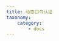 ```yaml
---
title: 动态口令认证
taxonomy:
    category:
        - docs
---
```


<!-- TODO

本文的结构

1. 动态口令认证（微信密保）的作用

2. 如何开启

3. 登录时的变化

-->

